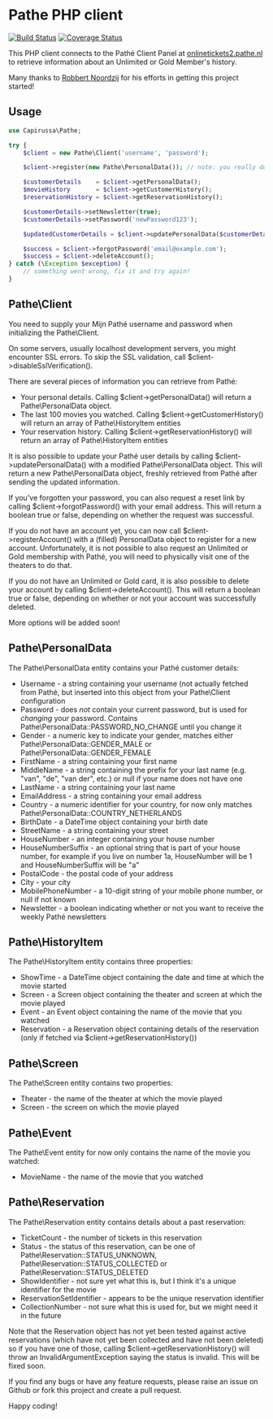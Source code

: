 Pathe PHP client
================

[![Build Status](https://travis-ci.org/rickdenhaan/pathe-php.png?branch=master)](https://travis-ci.org/rickdenhaan/pathe-php)
[![Coverage Status](https://coveralls.io/repos/rickdenhaan/pathe-php/badge.png?branch=master)](https://coveralls.io/r/rickdenhaan/pathe-php)

This PHP client connects to the Pathé Client Panel at [onlinetickets2.pathe.nl](https://onlinetickets2.pathe.nl/ticketweb.php?sign=30&UserCenterID=1) to retrieve information about an Unlimited or Gold Member's history.

Many thanks to [Robbert Noordzij](https://github.com/robbertnoordzij) for his efforts in getting this project started!


Usage
-----

```php
use Capirussa\Pathe;

try {
    $client = new Pathe\Client('username', 'password');

    $client->register(new Pathe\PersonalData()); // note: you really do need to fill this PersonalData object first!

    $customerDetails    = $client->getPersonalData();
    $movieHistory       = $client->getCustomerHistory();
    $reservationHistory = $client->getReservationHistory();

    $customerDetails->setNewsletter(true);
    $customerDetails->setPassword('newPassword123');

    $updatedCustomerDetails = $client->updatePersonalData($customerDetails);

    $success = $client->forgotPassword('email@example.com');
    $success = $client->deleteAccount();
} catch (\Exception $exception) {
    // something went wrong, fix it and try again!
}
```


Pathe\Client
------------

You need to supply your Mijn Pathé username and password when initializing the Pathe\Client.

On some servers, usually localhost development servers, you might encounter SSL errors. To skip the SSL validation, call $client->disableSslVerification().

There are several pieces of information you can retrieve from Pathé:

* Your personal details. Calling $client->getPersonalData() will return a Pathe\PersonalData object.
* The last 100 movies you watched. Calling $client->getCustomerHistory() will return an array of Pathe\HistoryItem entities
* Your reservation history. Calling $client->getReservationHistory() will return an array of Pathe\HistoryItem entities

It is also possible to update your Pathé user details by calling $client->updatePersonalData() with a modified Pathe\PersonalData object. This will return a new Pathe\PersonalData object, freshly retrieved from Pathé after sending the updated information.

If you've forgotten your password, you can also request a reset link by calling $client->forgotPassword() with your email address. This will return a boolean true or false, depending on whether the request was successful.

If you do not have an account yet, you can now call $client->registerAccount() with a (filled) PersonalData object to register for a new account. Unfortunately, it is not possible to also request an Unlimited or Gold membership with Pathé, you will need to physically visit one of the theaters to do that.

If you do not have an Unlimited or Gold card, it is also possible to delete your account by calling $client->deleteAccount(). This will return a boolean true or false, depending on whether or not your account was successfully deleted.

More options will be added soon!


Pathe\PersonalData
------------------

The Pathe\PersonalData entity contains your Pathé customer details:

* Username - a string containing your username (not actually fetched from Pathé, but inserted into this object from your Pathe\Client configuration
* Password - does *not* contain your current password, but is used for *changing* your password. Contains Pathe\PersonalData::PASSWORD_NO_CHANGE until you change it
* Gender - a numeric key to indicate your gender, matches either Pathe\PersonalData::GENDER_MALE or Pathe\PersonalData::GENDER_FEMALE
* FirstName - a string containing your first name
* MiddleName - a string containing the prefix for your last name (e.g. "van", "de", "van der", etc.) or null if your name does not have one
* LastName - a string containing your last name
* EmailAddress - a string containing your email address
* Country - a numeric identifier for your country, for now only matches Pathe\PersonalData::COUNTRY_NETHERLANDS
* BirthDate - a DateTime object containing your birth date
* StreetName - a string containing your street
* HouseNumber - an integer containing your house number
* HouseNumberSuffix - an optional string that is part of your house number, for example if you live on number 1a, HouseNumber will be 1 and HouseNumberSuffix will be "a"
* PostalCode - the postal code of your address
* City - your city
* MobilePhoneNumber - a 10-digit string of your mobile phone number, or null if not known
* Newsletter - a boolean indicating whether or not you want to receive the weekly Pathé newsletters


Pathe\HistoryItem
-----------------

The Pathe\HistoryItem entity contains three properties:

* ShowTime - a DateTime object containing the date and time at which the movie started
* Screen - a Screen object containing the theater and screen at which the movie played
* Event - an Event object containing the name of the movie that you watched
* Reservation - a Reservation object containing details of the reservation (only if fetched via $client->getReservationHistory())


Pathe\Screen
------------

The Pathe\Screen entity contains two properties:

* Theater - the name of the theater at which the movie played
* Screen - the screen on which the movie played


Pathe\Event
-----------

The Pathe\Event entity for now only contains the name of the movie you watched:

* MovieName - the name of the movie that you watched


Pathe\Reservation
-----------------

The Pathe\Reservation entity contains details about a past reservation:

* TicketCount - the number of tickets in this reservation
* Status - the status of this reservation, can be one of Pathe\Reservation::STATUS_UNKNOWN, Pathe\Reservation::STATUS_COLLECTED or Pathe\Reservation::STATUS_DELETED
* ShowIdentifier - not sure yet what this is, but I think it's a unique identifier for the movie
* ReservationSetIdentifier - appears to be the unique reservation identifier
* CollectionNumber - not sure what this is used for, but we might need it in the future

Note that the Reservation object has not yet been tested against active reservations (which have not yet been collected and have not been deleted) so if you have one of those, calling $client->getReservationHistory() will throw an InvalidArgumentException saying the status is invalid. This will be fixed soon.


If you find any bugs or have any feature requests, please raise an issue on Github or fork this project and create a pull request.

Happy coding!
